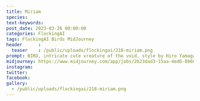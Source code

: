 ```yaml
---
title: Miriam
species: 
text-keywords: 
post_date: 2023-03-26 00:00:00
categories: FlockingAI
tags: FlockingAI Birds MidJourney 
header      :
  teaser    : /public/uploads/flockingai/218-miriam.png
prompt: BIRD, intricate cute vreature of the void, style by Hiro Yamagata,
midjourney: https://www.midjourney.com/app/jobs/2b23dad3-15aa-4ed6-8960-e993968a9568
instagram: 
twitter: 
facebook: 
gallery: 
  - /public/uploads/flockingai/218-miriam.png
---
```


